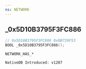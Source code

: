 ```yaml
---
ns: NETWORK
---
```

## _0x5D10B3795F3FC886

```c
// 0x5D10B3795F3FC886 0x0B739F53
BOOL _0x5D10B3795F3FC886();
```

```
NETWORK_HAS_*

NativeDB Introduced: v1207
```

